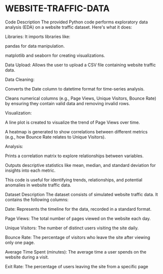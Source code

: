 # WEBSITE-TRAFFIC-DATA
Code Description
The provided Python code performs exploratory data analysis (EDA) on a website traffic dataset. Here's what it does:

Libraries: It imports libraries like:

pandas for data manipulation.

matplotlib and seaborn for creating visualizations.

Data Upload: Allows the user to upload a CSV file containing website traffic data.

Data Cleaning:

Converts the Date column to datetime format for time-series analysis.

Cleans numerical columns (e.g., Page Views, Unique Visitors, Bounce Rate) by ensuring they contain valid data and removing invalid rows.

Visualization:

A line plot is created to visualize the trend of Page Views over time.

A heatmap is generated to show correlations between different metrics (e.g., how Bounce Rate relates to Unique Visitors).

Analysis:

Prints a correlation matrix to explore relationships between variables.

Outputs descriptive statistics like mean, median, and standard deviation for insights into each metric.

This code is useful for identifying trends, relationships, and potential anomalies in website traffic data.

Dataset Description
The dataset consists of simulated website traffic data. It contains the following columns:

Date: Represents the timeline for the data, recorded in a standard format.

Page Views: The total number of pages viewed on the website each day.

Unique Visitors: The number of distinct users visiting the site daily.

Bounce Rate: The percentage of visitors who leave the site after viewing only one page.

Average Time Spent (minutes): The average time a user spends on the website during a visit.

Exit Rate: The percentage of users leaving the site from a specific page
